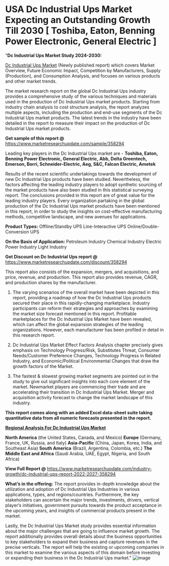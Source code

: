 # USA Dc Industrial Ups Market Expecting an Outstanding Growth Till 2030 [ Toshiba, Eaton, Benning Power Electronic, General Electric ]
"<strong>Dc Industrial Ups Market Study 2024-2030:</strong>

<a href=https://www.marketresearchupdate.com/sample/358294>Dc Industrial Ups Market</a> (Newly published report) which covers Market Overview, Future Economic Impact, Competition by Manufacturers, Supply (Production), and Consumption Analysis, and focuses on various products and other market trends.

The market research report on the global Dc Industrial Ups industry provides a comprehensive study of the various techniques and materials used in the production of Dc Industrial Ups market products. Starting from industry chain analysis to cost structure analysis, the report analyzes multiple aspects, including the production and end-use segments of the Dc Industrial Ups market products. The latest trends in the industry have been detailed in the report to measure their impact on the production of Dc Industrial Ups market products.

<strong>Get sample of this report @</strong> <a href=https://www.marketresearchupdate.com/sample/358294>https://www.marketresearchupdate.com/sample/358294</a>

Leading key players in the Dc Industrial Ups market are -
<strong>Toshiba, Eaton, Benning Power Electronic, General Electric, Abb, Delta Greentech, Emerson, Borri, Schneider-Electric, Aeg, S&C, Falcon Electric, Ametek</strong>

Results of the recent scientific undertakings towards the development of new Dc Industrial Ups products have been studied. Nevertheless, the factors affecting the leading industry players to adopt synthetic sourcing of the market products have also been studied in this statistical surveying report. The conclusions provided in this report are of great value for the leading industry players. Every organization partaking in the global production of the Dc Industrial Ups market products have been mentioned in this report, in order to study the insights on cost-effective manufacturing methods, competitive landscape, and new avenues for applications.

<strong>Product Types:</strong>
Offline/Standby UPS
Line-Interactive UPS
Online/Double-Conversion UPS

<strong>On the Basis of Application:</strong>
Petroleum Industry
Chemical Industry
Electric Power Industry
Light Industry

<strong>Get Discount on Dc Industrial Ups report @</strong> <a href=https://www.marketresearchupdate.com/discount/358294>https://www.marketresearchupdate.com/discount/358294</a>

This report also consists of the expansion, mergers, and acquisitions, and price, revenue, and production. This report also provides revenue, CAGR, and production shares by the manufacturer.

1) The varying scenarios of the overall market have been depicted in this report, providing a roadmap of how the Dc Industrial Ups products secured their place in this rapidly-changing marketplace. Industry participants can reform their strategies and approaches by examining the market size forecast mentioned in this report. Profitable marketplaces for the Dc Industrial Ups Market have been revealed, which can affect the global expansion strategies of the leading organizations. However, each manufacturer has been profiled in detail in this research report.

2) Dc Industrial Ups Market Effect Factors Analysis chapter precisely gives emphasis on Technology Progress/Risk, Substitutes Threat, Consumer Needs/Customer Preference Changes, Technology Progress in Related Industry, and Economic/Political Environmental Changes that draw the growth factors of the Market.

3) The fastest &amp; slowest growing market segments are pointed out in the study to give out significant insights into each core element of the market. Newmarket players are commencing their trade and are accelerating their transition in Dc Industrial Ups Market. Merger and acquisition activity forecast to change the market landscape of this industry.

<strong>This report comes along with an added Excel data-sheet suite taking quantitative data from all numeric forecasts presented in the report.</strong>

<strong><u><b>Regional Analysis For Dc Industrial Ups Market</b></u></strong>

<strong><b>North America</b></strong> (the United States, Canada, and Mexico)
<strong><b>Europe </b></strong>(Germany, France, UK, Russia, and Italy)
<strong><b>Asia-Pacific</b></strong> (China, Japan, Korea, India, and Southeast Asia)
<strong><b>South America</b></strong> (Brazil, Argentina, Colombia, etc.)
<strong><b>The Middle East and Africa</b></strong> (Saudi Arabia, UAE, Egypt, Nigeria, and South Africa)

<strong>View Full Report @</strong> <a href=https://www.marketresearchupdate.com/industry-growth/dc-industrial-ups-report-2022-2027-358294>https://www.marketresearchupdate.com/industry-growth/dc-industrial-ups-report-2022-2027-358294</a>

<strong>What’s in the offering:</strong> The report provides in-depth knowledge about the utilization and adoption of Dc Industrial Ups Industries in various applications, types, and regions/countries. Furthermore, the key stakeholders can ascertain the major trends, investments, drivers, vertical player’s initiatives, government pursuits towards the product acceptance in the upcoming years, and insights of commercial products present in the market.

Lastly, the Dc Industrial Ups Market study provides essential information about the major challenges that are going to influence market growth. The report additionally provides overall details about the business opportunities to key stakeholders to expand their business and capture revenues in the precise verticals. The report will help the existing or upcoming companies in this market to examine the various aspects of this domain before investing or expanding their business in the Dc Industrial Ups market."
![image](https://github.com/johnrobertjr/Market-Research-Update/assets/154120476/22f214cc-b5f6-4ce8-a36a-b03e738b999a)

